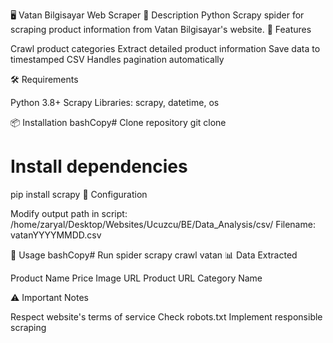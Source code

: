 🖥️ Vatan Bilgisayar Web Scraper
📝 Description
Python Scrapy spider for scraping product information from Vatan Bilgisayar's website.
🚀 Features

Crawl product categories
Extract detailed product information
Save data to timestamped CSV
Handles pagination automatically

🛠️ Requirements

Python 3.8+
Scrapy
Libraries: scrapy, datetime, os

📦 Installation
bashCopy# Clone repository
git clone <your-repo-url>

# Install dependencies
pip install scrapy
🔧 Configuration

Modify output path in script: /home/zaryal/Desktop/Websites/Ucuzcu/BE/Data_Analysis/csv/
Filename: vatanYYYYMMDD.csv

🏃 Usage
bashCopy# Run spider
scrapy crawl vatan
📊 Data Extracted

Product Name
Price
Image URL
Product URL
Category Name

⚠️ Important Notes

Respect website's terms of service
Check robots.txt
Implement responsible scraping
